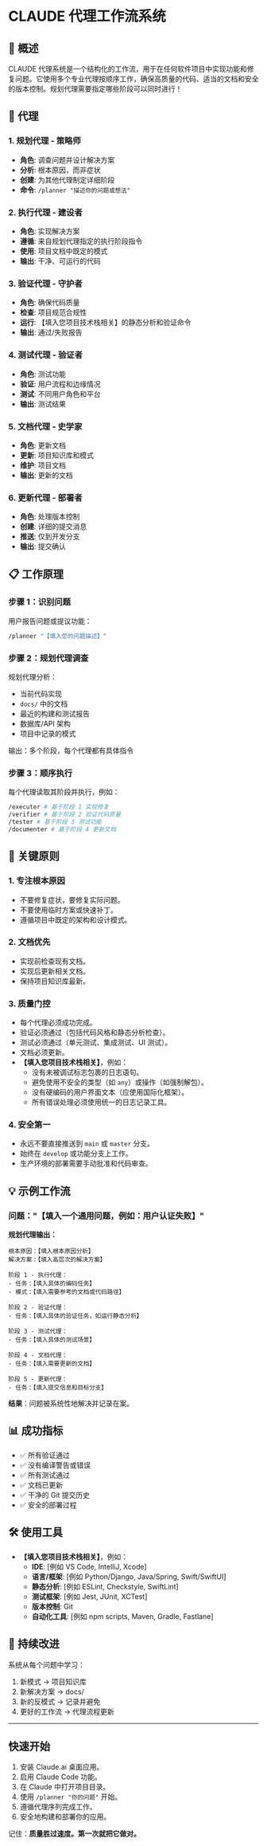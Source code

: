 # CLAUDE 代理工作流系统

## 🚀 概述

CLAUDE 代理系统是一个结构化的工作流，用于在任何软件项目中实现功能和修复问题。它使用多个专业代理按顺序工作，确保高质量的代码、适当的文档和安全的版本控制。规划代理需要指定哪些阶段可以同时进行！

## 🤖 代理

### 1. 规划代理 - 策略师

- **角色**: 调查问题并设计解决方案
- **分析**: 根本原因，而非症状
- **创建**: 为其他代理制定详细阶段
- **命令**: `/planner "描述你的问题或想法"`

### 2. 执行代理 - 建设者

- **角色**: 实现解决方案
- **遵循**: 来自规划代理指定的执行阶段指令
- **使用**: 项目文档中既定的模式
- **输出**: 干净、可运行的代码

### 3. 验证代理 - 守护者

- **角色**: 确保代码质量
- **检查**: 项目规范合规性
- **运行**: 【填入您项目技术栈相关】的静态分析和验证命令
- **输出**: 通过/失败报告

### 4. 测试代理 - 验证者

- **角色**: 测试功能
- **验证**: 用户流程和边缘情况
- **测试**: 不同用户角色和平台
- **输出**: 测试结果

### 5. 文档代理 - 史学家

- **角色**: 更新文档
- **更新**: 项目知识库和模式
- **维护**: 项目文档
- **输出**: 更新的文档

### 6. 更新代理 - 部署者

- **角色**: 处理版本控制
- **创建**: 详细的提交消息
- **推送**: 仅到开发分支
- **输出**: 提交确认

## 📋 工作原理

### 步骤 1：识别问题

用户报告问题或提议功能：

```bash
/planner "【填入您的问题描述】"
```

### 步骤 2：规划代理调查

规划代理分析：

- 当前代码实现
- `docs/` 中的文档
- 最近的构建和测试报告
- 数据库/API 架构
- 项目中记录的模式

输出：多个阶段，每个代理都有具体指令

### 步骤 3：顺序执行

每个代理读取其阶段并执行，例如：

```bash
/executer # 基于阶段 1 实现修复
/verifier # 基于阶段 2 验证代码质量
/tester # 基于阶段 3 测试功能
/documenter # 基于阶段 4 更新文档
```

## 🎯 关键原则

### 1. 专注根本原因

- 不要修复症状，要修复实际问题。
- 不要使用临时方案或快速补丁。
- 遵循项目中既定的架构和设计模式。

### 2. 文档优先

- 实现前检查现有文档。
- 实现后更新相关文档。
- 保持项目知识库最新。

### 3. 质量门控

- 每个代理必须成功完成。
- 验证必须通过（包括代码风格和静态分析检查）。
- 测试必须通过（单元测试、集成测试、UI 测试）。
- 文档必须更新。
- **【填入您项目技术栈相关】**，例如：
  - 没有未被调试标志包裹的日志语句。
  - 避免使用不安全的类型（如 `any`）或操作（如强制解包）。
  - 没有硬编码的用户界面文本（应使用国际化框架）。
  - 所有错误处理必须使用统一的日志记录工具。

### 4. 安全第一

- 永远不要直接推送到 `main` 或 `master` 分支。
- 始终在 `develop` 或功能分支上工作。
- 生产环境的部署需要手动批准和代码审查。

## 💡 示例工作流

### 问题："【填入一个通用问题，例如：用户认证失败】"

**规划代理输出：**

```
根本原因：【填入根本原因分析】
解决方案：【填入高层次的解决方案】

阶段 1 - 执行代理：
- 任务：【填入具体的编码任务】
- 模式：【填入需要参考的文档或代码路径】

阶段 2 - 验证代理：
- 任务：【填入具体的验证任务，如运行静态分析】

阶段 3 - 测试代理：
- 任务：【填入具体的测试场景】

阶段 4 - 文档代理：
- 任务：【填入需要更新的文档】

阶段 5 - 更新代理：
- 任务：【填入提交信息和目标分支】
```

**结果**：问题被系统性地解决并记录在案。

## 📊 成功指标

- ✅ 所有验证通过
- ✅ 没有编译警告或错误
- ✅ 所有测试通过
- ✅ 文档已更新
- ✅ 干净的 Git 提交历史
- ✅ 安全的部署过程

## 🛠 使用工具

- **【填入您项目技术栈相关】**，例如：
  - **IDE**: [例如 VS Code, IntelliJ, Xcode]
  - **语言/框架**: [例如 Python/Django, Java/Spring, Swift/SwiftUI]
  - **静态分析**: [例如 ESLint, Checkstyle, SwiftLint]
  - **测试框架**: [例如 Jest, JUnit, XCTest]
  - **版本控制**: Git
  - **自动化工具**: [例如 npm scripts, Maven, Gradle, Fastlane]

## 🔄 持续改进

系统从每个问题中学习：

1. 新模式 → 项目知识库
2. 新解决方案 → docs/
3. 新的反模式 → 记录并避免
4. 更好的工作流 → 代理流程更新

---

## 快速开始

1. 安装 Claude.ai 桌面应用。
2. 启用 Claude Code 功能。
3. 在 Claude 中打开项目目录。
4. 使用 `/planner "你的问题"` 开始。
5. 遵循代理序列完成工作。
6. 安全地构建和部署你的应用。

记住：**质量胜过速度。第一次就把它做对。**